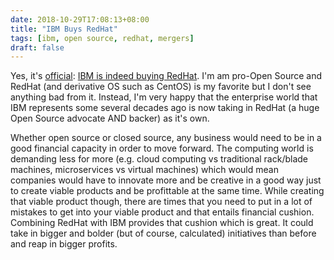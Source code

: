 ```yaml
--- 
date: 2018-10-29T17:08:13+08:00
title: "IBM Buys RedHat"
tags: [ibm, open source, redhat, mergers]
draft: false
--- 
```


Yes, it's [official](https://newsroom.ibm.com/2018-10-28-IBM-To-Acquire-Red-Hat-Completely-Changing-The-Cloud-Landscape-And-Becoming-Worlds-1-Hybrid-Cloud-Provider "IBM Press Release"): [IBM is indeed buying RedHat](https://www.redhat.com/en/about/press-releases/ibm-acquire-red-hat-completely-changing-cloud-landscape-and-becoming-world%E2%80%99s-1-hybrid-cloud-provider?intcmp=701f2000000RWK2AAO "RedHat Press Release"). I'm am pro-Open Source and RedHat (and derivative OS such as CentOS) is my favorite but I don't see anything bad from it. Instead, I'm very happy that the enterprise world that IBM represents some several decades ago is now taking in RedHat (a huge Open Source advocate AND backer) as it's own.

Whether open source or closed source, any business would need to be in a good financial capacity in order to move forward. The computing world is demanding less for more (e.g. cloud computing vs traditional rack/blade machines, microservices vs virtual machines) which would mean companies would have to innovate more and be creative in a good way just to create viable products and be profittable at the same time. While creating that viable product though, there are times that you need to put in a lot of mistakes to get into your viable product and that entails financial cushion. Combining RedHat with IBM provides that cushion which is great. It could take in bigger and bolder (but of course, calculated) initiatives than before and reap in bigger profits. 
